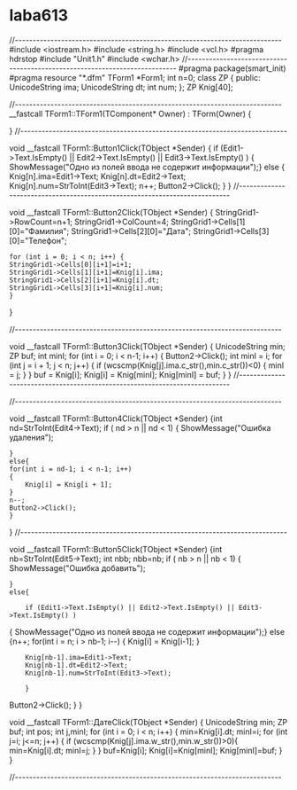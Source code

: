 laba613
=======
//---------------------------------------------------------------------------
#include <iostream.h>
#include <string.h>
#include <vcl.h>
#pragma hdrstop
#include "Unit1.h"
#include <wchar.h>
//---------------------------------------------------------------------------
#pragma package(smart_init)
#pragma resource "*.dfm"
TForm1 *Form1;
int n=0;
class ZP
{ 	public:
	UnicodeString ima;
	UnicodeString dt;
	int num;
};
ZP Knig[40];


//---------------------------------------------------------------------------
__fastcall TForm1::TForm1(TComponent* Owner)
	: TForm(Owner)
{

}
//---------------------------------------------------------------------------



void __fastcall TForm1::Button1Click(TObject *Sender)
{	if (Edit1->Text.IsEmpty() || Edit2->Text.IsEmpty() || Edit3->Text.IsEmpty() )
{	  ShowMessage("Одно из полей ввода не содержит информации");}
else
{	Knig[n].ima=Edit1->Text;
	Knig[n].dt=Edit2->Text;
	Knig[n].num=StrToInt(Edit3->Text);
	n++;
	Button2->Click();
}
}
//---------------------------------------------------------------------------



void __fastcall TForm1::Button2Click(TObject *Sender)
{   StringGrid1->RowCount=n+1;
	StringGrid1->ColCount=4;
	StringGrid1->Cells[1][0]="Фамилия";
	StringGrid1->Cells[2][0]="Дата";
	StringGrid1->Cells[3][0]="Телефон";

	for (int i = 0; i < n; i++) {
	StringGrid1->Cells[0][i+1]=i+1;
	StringGrid1->Cells[1][i+1]=Knig[i].ima;
	StringGrid1->Cells[2][i+1]=Knig[i].dt;
	StringGrid1->Cells[3][i+1]=Knig[i].num;
	}

}

//---------------------------------------------------------------------------



void __fastcall TForm1::Button3Click(TObject *Sender)
{
UnicodeString min;
ZP buf;
int minI;
	for (int i = 0; i < n-1; i++)
			{ 	Button2->Click();
				int minI = i;
				for (int j = i + 1; j < n; j++)
				{
					if (wcscmp(Knig[j].ima.c_str(),min.c_str())<0)
					{
						minI = j;
					}
				}
				buf = Knig[i];
				Knig[i] = Knig[minI];
				Knig[minI] = buf;
			}
			}
//---------------------------------------------------------------------------



//---------------------------------------------------------------------------



void __fastcall TForm1::Button4Click(TObject *Sender)
{int nd=StrToInt(Edit4->Text);
 if ( nd > n || nd < 1)
	{
		ShowMessage("Ошибка удаления");

	}
	else{
	for(int i = nd-1; i < n-1; i++)
	{
		Knig[i] = Knig[i + 1];
	}
	n--;
	Button2->Click();
	}

}
//---------------------------------------------------------------------------

void __fastcall TForm1::Button5Click(TObject *Sender)
{int nb=StrToInt(Edit5->Text);
int nbb;
nbb=nb;
 if ( nb > n || nb < 1)
	{
		ShowMessage("Ошибка добавить");

	}
	else{

		if (Edit1->Text.IsEmpty() || Edit2->Text.IsEmpty() || Edit3->Text.IsEmpty() )
 {	  	ShowMessage("Одно из полей ввода не содержит информации");}
		else
		{n++;
		for(int i = n; i > nb-1; i--)
		{
		Knig[i] = Knig[i-1];
		}

		Knig[nb-1].ima=Edit1->Text;
		Knig[nb-1].dt=Edit2->Text;
		Knig[nb-1].num=StrToInt(Edit3->Text);

		}
Button2->Click();
}
}


void __fastcall TForm1::ДатеClick(TObject *Sender)
{
UnicodeString min;
ZP buf;
int pos;
int j,minI;
for (int i = 0; i < n; i++) {
min=Knig[i].dt;
minI=i;
for (int j=i; j<=n; j++) {
if (wcscmp(Knig[j].ima.w_str(),min.w_str())>0){
min=Knig[i].dt;
minI=j;
}
}
buf=Knig[i];
Knig[i]=Knig[minI];
Knig[minI]=buf;
}
}

//---------------------------------------------------------------------------
